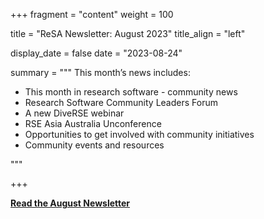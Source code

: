 +++ 
fragment = "content" 
weight = 100

title = "ReSA Newsletter: August 2023" 
title_align = "left"

display_date = false 
date = "2023-08-24"

summary = """ 
This month’s news includes:

* This month in research software - community news
* Research Software Community Leaders Forum 
* A new DiveRSE webinar
* RSE Asia Australia Unconference
* Opportunities to get involved with community initiatives
* Community events and resources

"""

+++

**[Read the August Newsletter](https://preview.mailerlite.com/p7v7w6t8n5/2288376372998969614/x2m7/)**

